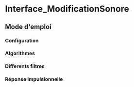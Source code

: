 # Interface_ModificationSonore

## Mode d'emploi
### Configuration

### Algorithmes

### Differents filtres

### Réponse impulsionnelle